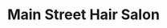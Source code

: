 ---
title: "Main Street Hair Salon"
url: /batesburg-leesville/main-street-hair-salon/
shop: hairdresser
---